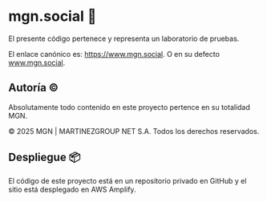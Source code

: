# mgn.social 🔗

El presente código pertenece y representa un laboratorio de pruebas.

El enlace canónico es: https://www.mgn.social. O en su defecto www.mgn.social.

## Autoría ©

Absolutamente todo contenido en este proyecto pertence en su totalidad MGN.

© 2025 MGN | MARTINEZGROUP NET S.A. Todos los derechos reservados.

## Despliegue 📦

El código de este proyecto está en un repositorio privado en GitHub y el sitio está desplegado en AWS Amplify.
